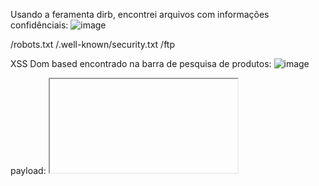 Usando a feramenta dirb, encontrei arquivos com informações confidênciais:
![image](https://github.com/user-attachments/assets/64b93620-0a2e-4f6d-a8d6-e396f8cee894)

/robots.txt
/.well-known/security.txt
/ftp

XSS Dom based encontrado na barra de pesquisa de produtos:
![image](https://github.com/user-attachments/assets/3953128b-66fc-46eb-abbc-e779822f0110)


payload: <iframe src="javascript:alert('teste')">

ao navegar até o path /track-result vi que ele passa um id na query string como uma entrada de dados, ou seja, se tem input pode conter um possível xss, não?

![image](https://github.com/user-attachments/assets/94cd8e85-ea51-4d5e-8f56-d66f8e71ab4e)

tentei o memso payload do iframe e...
![image](https://github.com/user-attachments/assets/a3d7205b-040b-4e12-910d-73aacebac132)

olha lá, conseguimos ativar o motor javascript do navegador, logo, encontramos um XSS Reflected

![image](https://github.com/user-attachments/assets/dd3f0ec8-e2af-4d92-9582-de291b904bed)

